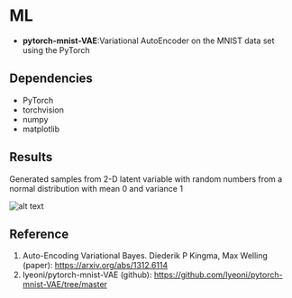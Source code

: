 # ML
- **pytorch-mnist-VAE**:Variational AutoEncoder on the MNIST data set using the PyTorch


## Dependencies
- PyTorch
- torchvision
- numpy
- matplotlib

## Results
Generated samples from 2-D latent variable with random numbers from a normal distribution with mean 0 and variance 1 

![alt text](https://github.com/lyeoni/pytorch-mnist-VAE/blob/master/samples/sample_.png)

## Reference
1. Auto-Encoding Variational Bayes. Diederik P Kingma, Max Welling (paper): 
https://arxiv.org/abs/1312.6114
2. lyeoni/pytorch-mnist-VAE (github): 
https://github.com/lyeoni/pytorch-mnist-VAE/tree/master
